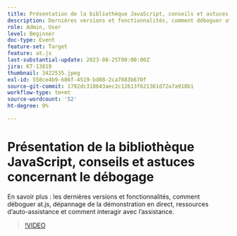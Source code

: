 ```yaml
---
title: Présentation de la bibliothèque JavaScript, conseils et astuces concernant le débogage
description: Dernières versions et fonctionnalités, comment déboguer at.js, dépannage de la démonstration en direct, ressources d’auto-assistance et comment interagir avec l’assistance.
role: Admin, User
level: Beginner
doc-type: Event
feature-set: Target
feature: at.js
last-substantial-update: 2023-08-25T00:00:00Z
jira: KT-13819
thumbnail: 3422535.jpeg
exl-id: 558ce4b9-686f-4519-bd88-2ca7883b670f
source-git-commit: 1792dc318643aec2c12613f621361d72a7a918b1
workflow-type: tm+mt
source-wordcount: '52'
ht-degree: 0%

---
```


# Présentation de la bibliothèque JavaScript, conseils et astuces concernant le débogage

En savoir plus : les dernières versions et fonctionnalités, comment déboguer at.js, dépannage de la démonstration en direct, ressources d’auto-assistance et comment interagir avec l’assistance.

>[!VIDEO](https://video.tv.adobe.com/v/3422535/?learn=on)
